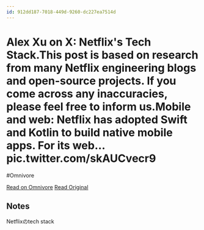 ```yaml
---
id: 912dd187-7018-449d-9260-dc227ea7514d
---
```


# Alex Xu on X: Netflix's Tech Stack.This post is based on research from many Netflix engineering blogs and open-source projects. If you come across any inaccuracies, please feel free to inform us.Mobile and web: Netflix has adopted Swift and Kotlin to build native mobile apps. For its web… pic.twitter.com/skAUCvecr9
#Omnivore

[Read on Omnivore](https://omnivore.app/me/https-x-com-alexxubyte-status-1816486441180164516-19178c3927a)
[Read Original](https://x.com/alexxubyte/status/1816486441180164516)

## Notes

Netflixのtech stack

